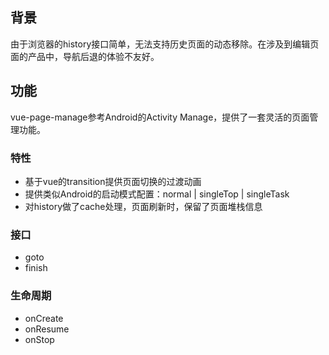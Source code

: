 ## 背景
由于浏览器的history接口简单，无法支持历史页面的动态移除。在涉及到编辑页面的产品中，导航后退的体验不友好。

## 功能
vue-page-manage参考Android的Activity Manage，提供了一套灵活的页面管理功能。

### 特性
  - 基于vue的transition提供页面切换的过渡动画
  - 提供类似Android的启动模式配置：normal | singleTop | singleTask
  - 对history做了cache处理，页面刷新时，保留了页面堆栈信息

### 接口
  - goto
  - finish

### 生命周期
  - onCreate
  - onResume
  - onStop
